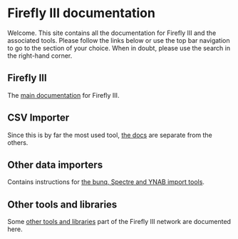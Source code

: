 # Firefly III documentation

Welcome. This site contains all the documentation for Firefly III and the associated tools. Please follow the links below or use the top bar navigation to go to the section of your choice. When in doubt, please use the search in the right-hand corner.

## Firefly III

The [main documentation](firefly-iii) for Firefly III.

<!-- I am a test sentence -->

<!--


## Data Importer

You need a separate tool to import data into Firefly III. Check out the installation instructions and explanation on this page.
-->

## CSV Importer

Since this is by far the most used tool, [the docs](csv) are separate from the others.

## Other data importers

Contains instructions for [the bunq, Spectre and YNAB import tools](other-data-importers).

## Other tools and libraries

Some [other tools and libraries](other-tools) part of the Firefly III network are documented here.
